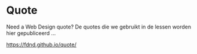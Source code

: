 # Quote
Need a Web Design quote? 
De quotes die we gebruikt in de lessen worden hier gepubliceerd ...


https://fdnd.github.io/quote/

